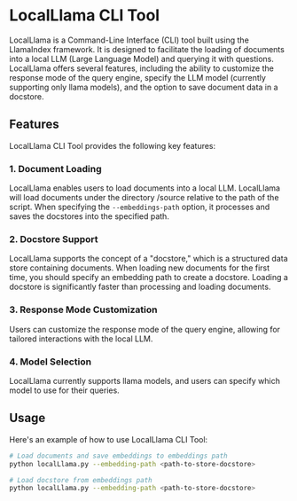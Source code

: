 # LocalLlama CLI Tool

LocalLlama is a Command-Line Interface (CLI) tool built using the LlamaIndex framework. It is designed to facilitate the loading of documents into a local LLM (Large Language Model) and querying it with questions. LocalLlama offers several features, including the ability to customize the response mode of the query engine, specify the LLM model (currently supporting only llama models), and the option to save document data in a docstore.

## Features

LocalLlama CLI Tool provides the following key features:

### 1. Document Loading

LocalLlama enables users to load documents into a local LLM. LocalLlama will load documents under the directory /source relative to the path of the script. When specifying the `--embeddings-path` option, it processes and saves the docstores into the specified path.

### 2. Docstore Support

LocalLlama supports the concept of a "docstore," which is a structured data store containing documents. When loading new documents for the first time, you should specify an embedding path to create a docstore. Loading a docstore is significantly faster than processing and loading documents. 

### 3. Response Mode Customization

Users can customize the response mode of the query engine, allowing for tailored interactions with the local LLM.

### 4. Model Selection

LocalLlama currently supports llama models, and users can specify which model to use for their queries.

## Usage

Here's an example of how to use LocalLlama CLI Tool:

```bash
# Load documents and save embeddings to embeddings path
python localLlama.py --embedding-path <path-to-store-docstore>

# Load docstore from embeddings path
python localLlama.py --embedding-path <path-to-store-docstore>
